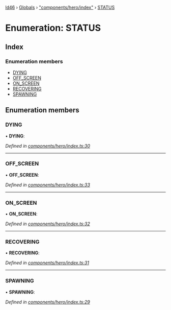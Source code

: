 [ld46](../README.md) › [Globals](../globals.md) › ["components/hero/index"](../modules/_components_hero_index_.md) › [STATUS](_components_hero_index_.status.md)

# Enumeration: STATUS

## Index

### Enumeration members

* [DYING](_components_hero_index_.status.md#dying)
* [OFF_SCREEN](_components_hero_index_.status.md#off_screen)
* [ON_SCREEN](_components_hero_index_.status.md#on_screen)
* [RECOVERING](_components_hero_index_.status.md#recovering)
* [SPAWNING](_components_hero_index_.status.md#spawning)

## Enumeration members

###  DYING

• **DYING**:

*Defined in [components/hero/index.ts:30](https://github.com/jrod-disco/ld46-keepalive/blob/5db6013/src/components/hero/index.ts#L30)*

___

###  OFF_SCREEN

• **OFF_SCREEN**:

*Defined in [components/hero/index.ts:33](https://github.com/jrod-disco/ld46-keepalive/blob/5db6013/src/components/hero/index.ts#L33)*

___

###  ON_SCREEN

• **ON_SCREEN**:

*Defined in [components/hero/index.ts:32](https://github.com/jrod-disco/ld46-keepalive/blob/5db6013/src/components/hero/index.ts#L32)*

___

###  RECOVERING

• **RECOVERING**:

*Defined in [components/hero/index.ts:31](https://github.com/jrod-disco/ld46-keepalive/blob/5db6013/src/components/hero/index.ts#L31)*

___

###  SPAWNING

• **SPAWNING**:

*Defined in [components/hero/index.ts:29](https://github.com/jrod-disco/ld46-keepalive/blob/5db6013/src/components/hero/index.ts#L29)*

